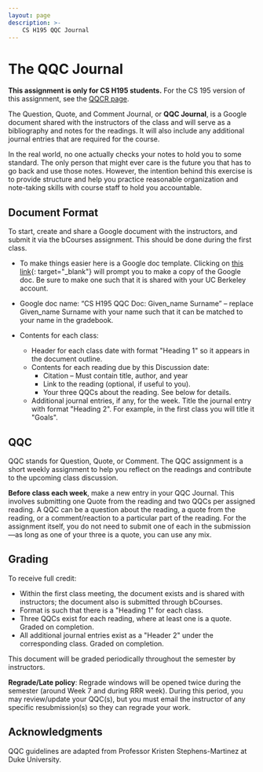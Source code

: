 ```yaml
---
layout: page
description: >-
    CS H195 QQC Journal
---
```


# The QQC Journal

**This assignment is only for CS H195 students.** For the CS 195 version of this assignment, see the [QQCR page]({{site.baseurl}}qqcr).

The Question, Quote, and Comment Journal, or **QQC Journal**, is a Google document shared with the instructors of the class and will serve as a bibliography and notes for the readings. It will also include any additional journal entries that are required for the course.

In the real world, no one actually checks your notes to hold you to some standard. The only person that might ever care is the future you that has to go back and use those notes. However, the intention behind this exercise is to provide structure and help you practice reasonable organization and note-taking skills with course staff to hold you accountable.

## Document Format

To start, create and share a Google document with the instructors, and submit it via the bCourses assignment. This should be done during the first class.

* To make things easier here is a Google doc template. Clicking on [this link](https://docs.google.com/document/d/1hnrH7fPt_22b1v-fYKI6VQjNbjzsvmBBoxuAIW8VMdk/copy){: target="_blank"} will prompt you to make a copy of the Google doc. Be sure to make one such that it is shared with your UC Berkeley account.
* Google doc name: “CS H195 QQC Doc: Given_name Surname” – replace Given_name Surname with your name such that it can be matched to your name in the gradebook.

* Contents for each class:
  * Header for each class date with format "Heading 1" so it appears in the document outline.
  * Contents for each reading due by this Discussion date:
    * Citation – Must contain title, author, and year
    * Link to the reading (optional, if useful to you).
    * Your three QQCs about the reading. See below for details.
  * Additional journal entries, if any, for the week. Title the journal entry with format "Heading 2". For example, in the first class you will title it "Goals".

## QQC
QQC stands for Question, Quote, or Comment. The QQC assignment is a short weekly assignment to help you reflect on the readings and contribute to the upcoming class discussion.

**Before class each week**, make a new entry in your QQC Journal. This involves submitting one Quote from the reading and two QQCs per assigned reading. A QQC can be a question about the reading, a quote from the reading, or a comment/reaction to a particular part of the reading. For the assignment itself, you do not need to submit one of each in the submission—as long as one of your three is a quote, you can use any mix.

## Grading
To receive full credit:
* Within the first class meeting, the document exists and is shared with instructors; the document also is submitted through bCourses.
* Format is such that there is a "Heading 1" for each class.
* Three QQCs exist for each reading, where at least one is a quote. Graded on completion.
* All additional journal entries exist as a "Header 2" under the corresponding class. Graded on completion.

This document will be graded periodically throughout the semester by instructors.

**Regrade/Late policy**: Regrade windows will be opened twice during the semester (around Week 7 and during RRR week). During this period, you may review/update your QQC(s), but you must email the instructor of any specific resubmission(s) so they can regrade your work.

## Acknowledgments

QQC guidelines are adapted from Professor Kristen Stephens-Martinez at Duke University.
